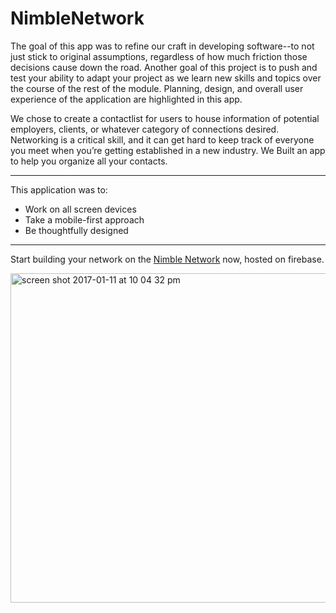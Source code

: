 # NimbleNetwork

The goal of this app was to refine our craft in developing software--to not just stick to original assumptions, regardless of how much friction those decisions cause down the road. Another goal of this project is to push and test your ability to adapt your project as we learn new skills and topics over the course of the rest of the module. Planning, design, and overall user experience of the application are highlighted in this app.

We chose to create a contactlist for users to house information of potential employers, clients, or whatever category of connections desired. Networking is a critical skill, and it can get hard to keep track of everyone you meet when you’re getting established in a new industry. We Built an app to help you organize all your contacts.

---
This application was to:

- Work on all screen devices
- Take a mobile-first approach
- Be thoughtfully designed

---
Start building your network on the [Nimble Network](https://nimblenetwork-d13c3.firebaseapp.com/) now, hosted on firebase.

<img width="527" alt="screen shot 2017-01-11 at 10 04 32 pm" src="https://cloud.githubusercontent.com/assets/13802107/21877719/35e9a06c-d84a-11e6-964f-4489c9f4d207.png">
